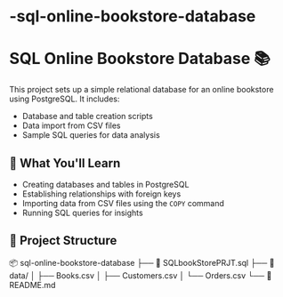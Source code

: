 # -sql-online-bookstore-database

# SQL Online Bookstore Database 📚

This project sets up a simple relational database for an online bookstore using PostgreSQL. It includes:

- Database and table creation scripts
- Data import from CSV files
- Sample SQL queries for data analysis

## 🧠 What You'll Learn

- Creating databases and tables in PostgreSQL
- Establishing relationships with foreign keys
- Importing data from CSV files using the `COPY` command
- Running SQL queries for insights

## 📁 Project Structure

📦 sql-online-bookstore-database ├── 📄 SQLbookStorePRJT.sql ├── 📂 data/ │ ├── Books.csv │ ├── Customers.csv │ └── Orders.csv └── 📄 README.md
